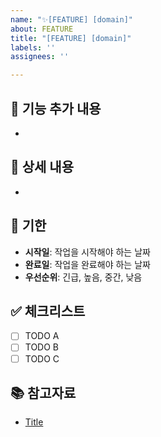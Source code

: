 ```yaml
---
name: "✨[FEATURE] [domain]"
about: FEATURE
title: "[FEATURE] [domain]"
labels: ''
assignees: ''

---
```


## 📌 기능 추가 내용
- 
<!--- 기능에 대한 요약 설명을 작성해 주세요. -->

## 📝 상세 내용
- 
<!--- 기능 추가와 관련된 상세 내용을 작성해 주세요. -->

## 📆 기한

<!--- 작업 완료를 원하는 기한이나 우선순위를 명시해 주세요. -->
- **시작일**: 작업을 시작해야 하는 날짜
- **완료일**: 작업을 완료해야 하는 날짜
- **우선순위**: 긴급, 높음, 중간, 낮음

## ✅ 체크리스트

- [ ] TODO A
- [ ] TODO B
- [ ] TODO C

## 📚 참고자료
- [Title](https://...)
